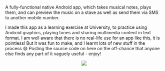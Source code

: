 

A fully-functional native Android app, which takes musical notes, plays them, and
can preview the music on a stave as well as send them via SMS to another mobile number.

I made this app as a learning exercise at University, to practice using Android
graphics, playing tones and sharing multimedia content in text format. I am well
aware that there is no real-life use for an app like this, it is pointless!
But it was fun to make, and I learnt lots of new stuff in the process 😄
Posting the source code on here on the off-chance that anyone else finds any
part of it vaguely useful - enjoy!


<p align="center">
  <img src="https://i.imgur.com/398Xi0H.jpg" />
</p>
